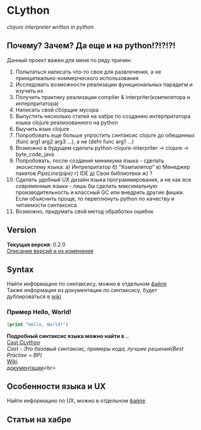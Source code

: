 # CLython
 *clojure interpreter written in python*
 
## Почему? Зачем? Да еще и на python!?!?!?!
Данный проект важен для меня по ряду причин:
1. Попытаться написать что-то свое для развлечения, а не принципиально-коммерческого использования
2. Исследовать возможности реализации функциональных парадигм и изучить их
3. Получить практику реализации compiler & interpriter(компилятора и интерпритатора)
4. Написать свой сборщик мусора
5. Выпустить несколько статей на хабре по созданию интерпритатора языка clojure реализованного на python
6. Выучить язык clojure
7. Попробовать еще больше упростить синтаксис clojure до обещанных (func arg1 arg2 arg3 ...), а не (defn func arg1 ...)
8. Возможно в будущем сделать python-clojure-interpriter -> clojure -> byte_code_java
9. Попробовать, после создания минимума языка - сделать экосистему языка:
	а) Интрепритатор
	б) "Компилятор"
	в) Менеджер пакетов *PipeLine(pipe)*
	г) IDE
	д) Свои библиотеки
	ж) ?
10. Сделать удобный UX дизайн языка программирования, а не как все современные языки - лишь бы сделать максимальную производительность и  классный GC или внедрить другие фишки. Если объяснить проще, то переплюнуть python по качеству и читаемости синтаксиса
11. Возможно, придумать свой метод обработки ошибок
	
	
## Version
**Текущая версия**: 0.2.0<br>
[Описание версий и их изменения](https://github.com/ATWp/python-clojure-interpriter/blob/main/Version.md)


## Syntax
Найти информацию по синтаксису, можно в отдельном [файле](https://github.com/ATWp/python-clojure-interpriter/blob/main/__docs__/Syntax.md)<br>
Также информация из документации по синтаксису, будет дублироваться в [wiki](https://github.com/ATWp/python-clojure-interpriter/wiki)


### Пример Hello, World!
```clojure
(print "Hello, World!")
```
**Подробный синтаксис языка можно найти в ..**<br>
[Cast CLython](https://github.com/ATWp/python-clojure-interpriter/blob/main/__docs__/Cast_CLython.md)<br> *Cast - Это базовый синтаксис, примеры кода, лучшие решения(Best Practise = BP)*<br>
[Wiki](https://github.com/ATWp/python-clojure-interpriter/wiki)<br>
[документации](https://github.com/ATWp/python-clojure-interpriter/blob/main/__docs__)<br>


## Особенности языка и UX
Найти информацию по UX, можно в отдельном [файле](https://github.com/ATWp/python-clojure-interpriter/blob/main/__docs__/Language_Features_and_UX.md)

## Статьи на хабре

